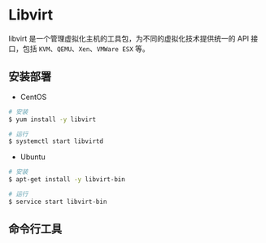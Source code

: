 # Libvirt

libvirt 是一个管理虚拟化主机的工具包，为不同的虚拟化技术提供统一的 API 接口，包括 `KVM`、`QEMU`、`Xen`、`VMWare ESX` 等。 


## 安装部署

* CentOS

```bash
# 安装
$ yum install -y libvirt

# 运行
$ systemctl start libvirtd
```

* Ubuntu

```bash
# 安装
$ apt-get install -y libvirt-bin

# 运行
$ service start libvirt-bin
```


## 命令行工具

